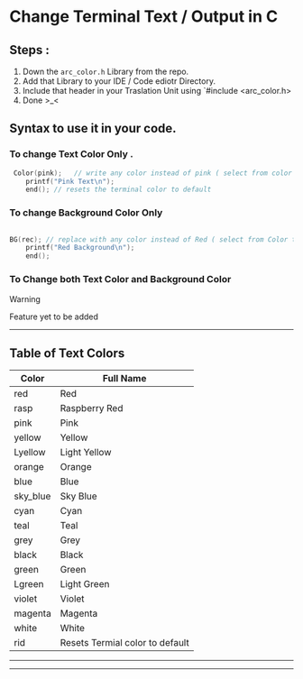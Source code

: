 # Change Terminal Text / Output in C

## Steps :
1. Down the `arc_color.h` Library from the repo.
2. Add that Library to your IDE / Code ediotr Directory.
3. Include that header in your Traslation Unit using `#include <arc_color.h>
4. Done >_<

## Syntax to use it in your code. 

### To change Text Color Only .


```c
 Color(pink);   // write any color instead of pink ( select from color table)
    printf("Pink Text\n");
    end(); // resets the terminal color to default
```

### To change Background Color Only

```c

BG(rec); // replace with any color instead of Red ( select from Color table)
    printf("Red Background\n");
    end();

```


### To Change both Text Color and Background Color 


> [!WARNING]
> Feature yet to be added

---

## Table of Text Colors
| Color       | Full Name             |
|-------------|-----------------------|
| red         | Red                   |
| rasp        | Raspberry Red         |
| pink        | Pink                  |
| yellow      | Yellow                |
| Lyellow     | Light Yellow          |
| orange      | Orange                |
| blue        | Blue                  |
| sky_blue    | Sky Blue              |
| cyan        | Cyan                  |
| teal        | Teal                  |
| grey        | Grey                  |
| black       | Black                 |
| green       | Green                 |
| Lgreen      | Light Green           |
| violet      | Violet                |
| magenta     | Magenta               |
| white       | White                 |
| rid    | Resets Termial color to default | 

---






---
